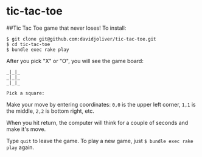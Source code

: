 # tic-tac-toe
##Tic Tac Toe game that never loses!
To install:
```
$ git clone git@github.com:davidjoliver/tic-tac-toe.git
$ cd tic-tac-toe
$ bundle exec rake play
```

After you pick "X" or "O", you will see the game board:

```
_|_|_
_|_|_
_|_|_

Pick a square:
```

Make your move by entering coordinates: `0,0` is the upper left corner, `1,1` is the middle, `2,2` is bottom right, etc.

When you hit return, the computer will think for a couple of seconds and make it's move.

Type `quit` to leave the game. To play a new game, just `$ bundle exec rake play` again.

